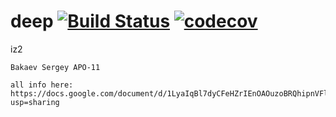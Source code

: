 # deep [![Build Status](https://travis-ci.com/Serjio2888/deep.svg?branch=iz2_dev)](https://travis-ci.com/Serjio2888/deep) [![codecov](https://codecov.io/gh/Serjio2888/deep/branch/making/graph/badge.svg)](https://codecov.io/gh/Serjio2888/deep)


iz2 


```
Bakaev Sergey APO-11

all info here: https://docs.google.com/document/d/1LyaIqBl7dyCFeHZrIEnOAOuzoBRQhipnVFleyb9RGig/edit?usp=sharing
```
